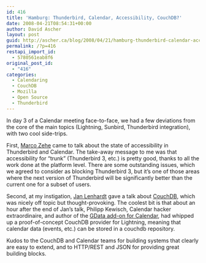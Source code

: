 ```yaml
---
id: 416
title: 'Hamburg: Thunderbird, Calendar, Accessibility, CouchDB?'
date: 2008-04-21T08:54:31+00:00
author: David Ascher
layout: post
guid: http://ascher.ca/blog/2008/04/21/hamburg-thunderbird-calendar-accessibility-couchdb/
permalink: /?p=416
restapi_import_id:
  - 5780561eab8f6
original_post_id:
  - "416"
categories:
  - Calendaring
  - CouchDB
  - Mozilla
  - Open Source
  - Thunderbird
---
```

In day 3 of a Calendar meeting face-to-face, we had a few deviations from the core of the main topics (Lightning, Sunbird, Thunderbird integration), with two cool side-trips.

First, [Marco Zehe](http://www.marcozehe.de/) came to talk about the state of accessibility in Thunderbird and Calendar. The take-away message to me was that accessibility for &#8220;trunk&#8221; (Thunderbird 3, etc.) is pretty good, thanks to all the work done at the platform level. There are some outstanding issues, which we agreed to consider as blocking Thunderbird 3, but it&#8217;s one of those areas where the next version of Thunderbird will be significantly better than the current one for a subset of users.

Second, at my instigation, [Jan Lenhardt](http://jan.prima.de/) gave a talk about [CouchDB](http://couchdb.org/), which was nicely off topic but thought-provoking. The coolest bit is that about an hour after the end of Jan&#8217;s talk, Philipp Kewisch, Calendar hacker extraordinaire, and author of the [GData add-on for Calendar](http://wiki.mozilla.org/Calendar:GDATA_Provider), had whipped up a proof-of-concept CouchDB provider for Lightning, meaning that calendar data (events, etc.) can be stored in a couchdb repository.

Kudos to the CouchDB and Calendar teams for building systems that clearly are easy to extend, and to HTTP/REST and JSON for providing great building blocks.